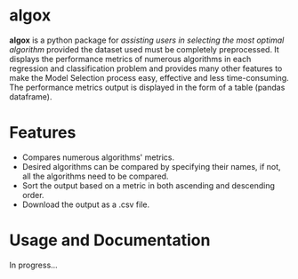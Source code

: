 # algox

**algox** is a python package for *assisting users in selecting the most optimal algorithm* provided the dataset used must be completely preprocessed. It displays the performance metrics of numerous algorithms in each regression and classification problem and provides many other features to make the Model Selection process easy, effective and less time-consuming. The performance metrics output is displayed in the form of a table (pandas dataframe).

# Features

* Compares numerous algorithms' metrics. 
* Desired algorithms can be compared by specifying their names, if not, all the algorithms need to be compared. 
* Sort the output based on a metric in both ascending and descending order. 
* Download the output as a .csv file.

# Usage and Documentation

In progress...
